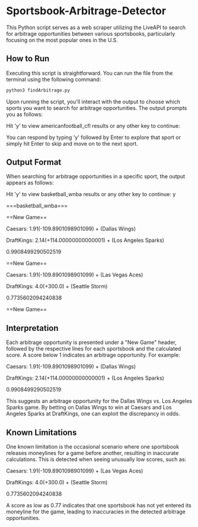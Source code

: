 # Sportsbook-Arbitrage-Detector

This Python script serves as a web scraper utilizing the LiveAPI to search for arbitrage opportunities between various sportsbooks, particularly focusing on the most popular ones in the U.S.

## How to Run
Executing this script is straightforward. You can run the file from the terminal using the following command:
```bash
python3 findArbitrage.py
```
Upon running the script, you'll interact with the output to choose which sports you want to search for arbitrage opportunities. The output prompts you as follows:

Hit 'y' to view americanfootball_cfl results or any other key to continue:

You can respond by typing 'y' followed by Enter to explore that sport or simply hit Enter to skip and move on to the next sport.

## Output Format
When searching for arbitrage opportunities in a specific sport, the output appears as follows:

Hit 'y' to view basketball_wnba results or any other key to continue: y

===basketball_wnba===

==New Game==

Caesars: 1.91(-109.8901098901099) + (Dallas Wings)

DraftKings: 2.14(+114.00000000000001) + (Los Angeles Sparks)

0.9908499290502519

==New Game==

Caesars: 1.91(-109.8901098901099) + (Las Vegas Aces)

DraftKings: 4.0(+300.0) + (Seattle Storm)

0.7735602094240838

==New Game==

## Interpretation
Each arbitrage opportunity is presented under a "New Game" header, followed by the respective lines for each sportsbook and the calculated score. A score below 1 indicates an arbitrage opportunity. For example:


Caesars: 1.91(-109.8901098901099) + (Dallas Wings)

DraftKings: 2.14(+114.00000000000001) + (Los Angeles Sparks)

0.9908499290502519

This suggests an arbitrage opportunity for the Dallas Wings vs. Los Angeles Sparks game. By betting on Dallas Wings to win at Caesars and Los Angeles Sparks at DraftKings, one can exploit the discrepancy in odds.


## Known Limitations
One known limitation is the occasional scenario where one sportsbook releases moneylines for a game before another, resulting in inaccurate calculations. This is detected when seeing unusually low scores, such as:


Caesars: 1.91(-109.8901098901099) + (Las Vegas Aces)

DraftKings: 4.0(+300.0) + (Seattle Storm)

0.7735602094240838

A score as low as 0.77 indicates that one sportsbook has not yet entered its moneyline for the game, leading to inaccuracies in the detected arbitrage opportunities.
